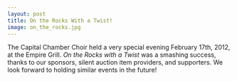 ```yaml
---
layout: post
title: On the Rocks With a Twist!
image: on_the_rocks.jpg
---
```


The Capital Chamber Choir held a very special evening February 17th, 2012, at the Empire Grill. _On the Rocks with a Twist_ was a smashing success, thanks to our sponsors, silent auction item providers, and supporters. We look forward to holding similar events in the future!
